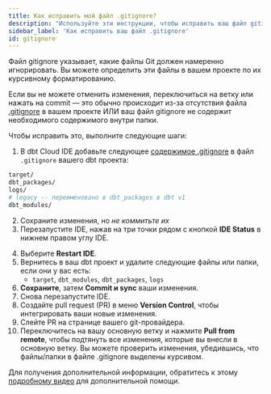```yaml
---
title: Как исправить мой файл .gitignore?
description: "Используйте эти инструкции, чтобы исправить ваш файл gitignore"
sidebar_label: 'Как исправить ваш файл .gitignore'
id: gitignore
---
```


Файл gitignore указывает, какие файлы Git должен намеренно игнорировать. Вы можете определить эти файлы в вашем проекте по их курсивному форматированию.

Если вы не можете отменить изменения, переключиться на ветку или нажать на commit &mdash; это обычно происходит из-за отсутствия файла [.gitignore](https://github.com/dbt-labs/dbt-starter-project/blob/main/.gitignore) в вашем проекте ИЛИ ваш файл gitignore не содержит необходимого содержимого внутри папки.

Чтобы исправить это, выполните следующие шаги:

1. В dbt Cloud IDE добавьте следующее [содержимое .gitignore](https://github.com/dbt-labs/dbt-starter-project/blob/main/.gitignore) в файл `.gitignore` вашего dbt проекта:
```bash
target/
dbt_packages/
logs/
# legacy -- переименовано в dbt_packages в dbt v1
dbt_modules/
```
2. Сохраните изменения, но _не коммитьте их_
3. Перезапустите IDE, нажав на три точки рядом с кнопкой **IDE Status** в нижнем правом углу IDE.

<Lightbox src="/img/docs/dbt-cloud/cloud-ide/restart-ide.jpg" width="50%" title="Перезапустите IDE, нажав на три точки в нижнем правом углу или кликнув на строку состояния" />

4. Выберите **Restart IDE**.
5. Вернитесь в ваш dbt проект и удалите следующие файлы или папки, если они у вас есть:
    * `target`, `dbt_modules`, `dbt_packages`, `logs`
6. **Сохраните**, затем **Commit и sync** ваши изменения.
7. Снова перезапустите IDE.
8. Создайте pull request (PR) в меню **Version Control**, чтобы интегрировать ваши новые изменения.
9. Слейте PR на странице вашего git-провайдера.
10. Переключитесь на вашу основную ветку и нажмите **Pull from remote**, чтобы подтянуть все изменения, которые вы внесли в основную ветку. Вы можете проверить изменения, убедившись, что файлы/папки в файле .gitignore выделены курсивом.

<Lightbox src="/img/docs/dbt-cloud/cloud-ide/gitignore-italics.jpg" width="50%" title="Проект dbt на основной ветке с правильно настроенными папками gitignore (выделены курсивом)."/>

Для получения дополнительной информации, обратитесь к этому [подробному видео](https://www.loom.com/share/9b3b8e2b617f41a8bad76ec7e42dd014) для дополнительной помощи.